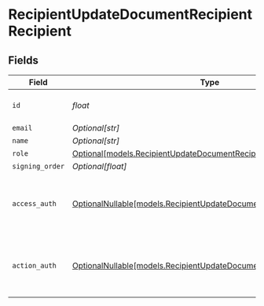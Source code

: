 # RecipientUpdateDocumentRecipientRecipient


## Fields

| Field                                                                                                                          | Type                                                                                                                           | Required                                                                                                                       | Description                                                                                                                    |
| ------------------------------------------------------------------------------------------------------------------------------ | ------------------------------------------------------------------------------------------------------------------------------ | ------------------------------------------------------------------------------------------------------------------------------ | ------------------------------------------------------------------------------------------------------------------------------ |
| `id`                                                                                                                           | *float*                                                                                                                        | :heavy_check_mark:                                                                                                             | The ID of the recipient to update.                                                                                             |
| `email`                                                                                                                        | *Optional[str]*                                                                                                                | :heavy_minus_sign:                                                                                                             | N/A                                                                                                                            |
| `name`                                                                                                                         | *Optional[str]*                                                                                                                | :heavy_minus_sign:                                                                                                             | N/A                                                                                                                            |
| `role`                                                                                                                         | [Optional[models.RecipientUpdateDocumentRecipientRole]](../models/recipientupdatedocumentrecipientrole.md)                     | :heavy_minus_sign:                                                                                                             | N/A                                                                                                                            |
| `signing_order`                                                                                                                | *Optional[float]*                                                                                                              | :heavy_minus_sign:                                                                                                             | N/A                                                                                                                            |
| `access_auth`                                                                                                                  | [OptionalNullable[models.RecipientUpdateDocumentRecipientAccessAuth]](../models/recipientupdatedocumentrecipientaccessauth.md) | :heavy_minus_sign:                                                                                                             | The type of authentication required for the recipient to access the document.                                                  |
| `action_auth`                                                                                                                  | [OptionalNullable[models.RecipientUpdateDocumentRecipientActionAuth]](../models/recipientupdatedocumentrecipientactionauth.md) | :heavy_minus_sign:                                                                                                             | The type of authentication required for the recipient to sign the document.                                                    |